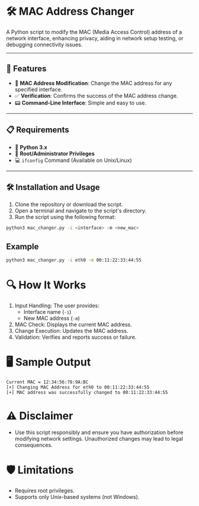 # 🛠️ MAC Address Changer

A Python script to modify the MAC (Media Access Control) address of a network interface, enhancing privacy, aiding in network setup testing, or debugging connectivity issues.

---

## 🚀 Features
- 🔄 **MAC Address Modification**: Change the MAC address for any specified interface.
- ✅ **Verification**: Confirms the success of the MAC address change.
- 📟 **Command-Line Interface**: Simple and easy to use.

---

## 📋 Requirements
- 🐍 **Python 3.x**  
- 🔑 **Root/Administrator Privileges**  
- 💻 `ifconfig` Command (Available on Unix/Linux)

---

## 🛠️ Installation and Usage

1. Clone the repository or download the script.
2. Open a terminal and navigate to the script's directory.
3. Run the script using the following format:

```bash
python3 mac_changer.py -i <interface> -m <new_mac>
```
## Example

```bash
python3 mac_changer.py -i eth0 -m 00:11:22:33:44:55
```

# 🔍 How It Works

1. Input Handling: The user provides:
    - Interface name (`-i`)
    - New MAC address (`-m`)
2. MAC Check: Displays the current MAC address.
3. Change Execution: Updates the MAC address.
4. Validation: Verifies and reports success or failure.

# 🖥️ Sample Output
```plaintext
Current MAC = 12:34:56:78:9A:BC
[+] Changing MAC Address for eth0 to 00:11:22:33:44:55
[+] MAC address was successfully changed to 00:11:22:33:44:55
```

# ⚠️ Disclaimer
- Use this script responsibly and ensure you have authorization before modifying network settings. Unauthorized changes may lead to legal consequences.

# 🛡️ Limitations
- Requires root privileges.
- Supports only Unix-based systems (not Windows).
